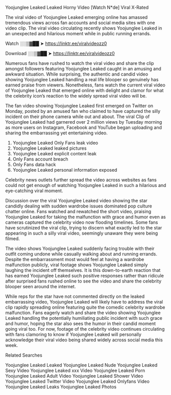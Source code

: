 ﻿Yoojunglee Leaked Leaked Horny Video [Watch N*de] Viral X-Rated

The viral video of ﻿Yoojunglee Leaked emerging online has amassed tremendous views across fan accounts and social media sites with one video clip. The viral video circulating recently shows ﻿Yoojunglee Leaked in an unexpected and hilarious moment while in public running errands. 

Watch ░░▒▓██ ➤ https://linktr.ee/viralvideozz0

Download ░░▒▓██ ➤ https://linktr.ee/viralvideozz0

Numerous fans have rushed to watch the viral video and share the clip amongst followers featuring ﻿Yoojunglee Leaked caught in an amusing and awkward situation. While surprising, the authentic and candid video showing ﻿Yoojunglee Leaked handling a real life blooper so genuinely has earned praise from viewers. Nonetheless, fans watch the current viral video of ﻿Yoojunglee Leaked that emerged online with delight and clamor for what the celebrity icon’s reaction to the widely spread viral video will be.

The fan video showing ﻿Yoojunglee Leaked first emerged on Twitter on Monday, posted by an amused fan who claimed to have captured the silly incident on their phone camera while out and about. The viral Clip of ﻿Yoojunglee Leaked had garnered over 2 million views by Tuesday morning as more users on Instagram, Facebook and YouTube began uploading and sharing the embarrassing yet entertaining video. 

1. ﻿Yoojunglee Leaked Only Fans leak video
2. ﻿Yoojunglee Leaked leaked pictures
3. ﻿Yoojunglee Leaked explicit content leak
4. Only Fans account breach
5. Only Fans data hack
6. ﻿Yoojunglee Leaked personal information exposed

Celebrity news outlets further spread the video across websites as fans could not get enough of watching ﻿Yoojunglee Leaked in such a hilarious and eye-catching viral moment. 

Discussion over the viral ﻿Yoojunglee Leaked video showing the star candidly dealing with sudden wardrobe issues dominated pop culture chatter online. Fans watched and rewatched the short video, praising ﻿Yoojunglee Leaked for taking the malfunction with grace and humor even as cameras captured the celebrity video now flooding timelines. Some fans have scrutinized the viral clip, trying to discern what exactly led to the star appearing in such a silly viral video, seemingly unaware they were being filmed.

The video shows ﻿Yoojunglee Leaked suddenly facing trouble with their outfit coming undone while casually walking about and running errands. Despite the embarrassment most would feel at having a wardrobe malfunction publicly, viral footage shows ﻿Yoojunglee Leaked simply laughing the incident off themselves. It is this down-to-earth reaction that has earned ﻿Yoojunglee Leaked such positive responses rather than ridicule after surprised fans rushed online to see the video and share the celebrity blooper seen around the internet.  

While reps for the star have not commented directly on the leaked embarrassing video, ﻿Yoojunglee Leaked will likely have to address the viral clip rapidly spreading online featuring quite the comedic celebrity wardrobe malfunction. Fans eagerly watch and share the video showing ﻿Yoojunglee Leaked handling the potentially humiliating public incident with such grace and humor, hoping the star also sees the humor in their candid moment going viral too. For now, footage of the celebrity video continues circulating with fans clamoring to know if ﻿Yoojunglee Leaked will personally acknowledge their viral video being shared widely across social media this week.

Related Searches

﻿Yoojunglee Leaked Leaked
﻿Yoojunglee Leaked Nude
﻿Yoojunglee Leaked Sexy Video
﻿Yoojunglee Leaked xxx Video
﻿Yoojunglee Leaked Porn
﻿Yoojunglee Leaked Adult Video
﻿Yoojunglee Leaked Shower Video
﻿Yoojunglee Leaked Twitter Video
﻿Yoojunglee Leaked Onlyfans Video
﻿Yoojunglee Leaked Leaks
﻿Yoojunglee Leaked Photos